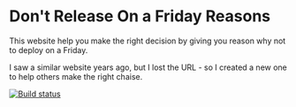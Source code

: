 # Don't Release On a Friday Reasons
This website help you make the right decision by giving you reason why not to deploy on a Friday.

I saw a similar website years ago, but I lost the URL - so I created a new one to help others make the right chaise.

[![Build status](https://dev.azure.com/BNbarak/deploy-on-friday-2/_apis/build/status/deploy-on-friday-2%20-%20CI)](https://dev.azure.com/BNbarak/deploy-on-friday-2/_build/latest?definitionId=2)

